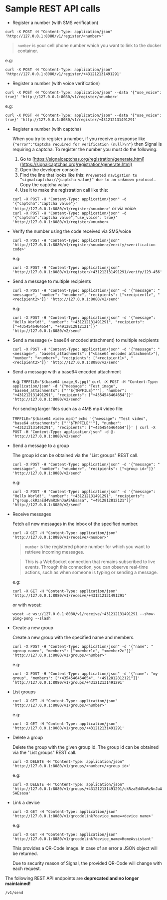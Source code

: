 
# Sample REST API calls

- Register a number (with SMS verification)

`curl -X POST -H "Content-Type: application/json" 'http://127.0.0.1:8080/v1/register/<number>'`
> `number` is your cell phone number which you want to link to the docker container.

e.g:

`curl -X POST -H "Content-Type: application/json" 'http://127.0.0.1:8080/v1/register/+431212131491291'`

- Register a number (with voice verification)

`curl -X POST -H "Content-Type: application/json" --data '{"use_voice": true}' 'http://127.0.0.1:8080/v1/register/<number>'`

e.g:

`curl -X POST -H "Content-Type: application/json" --data '{"use_voice": true}' 'http://127.0.0.1:8080/v1/register/+431212131491291'`

- Register a number (with captcha)

  When you try to register a number, if you receive a response like `{"error":"Captcha required for verification (null)\n"}` then Signal is requiring a captcha. To register the number you must do the following:
  1. Go to  [https://signalcaptchas.org/registration/generate.html](https://signalcaptchas.org/registration/generate.html)
  2. Open the developer console
  3. Find the line that looks like this: `Prevented navigation to “signalcaptcha://{captcha value}” due to an unknown protocol.` Copy the captcha value
  4. Use it to make the registration call like this:

  `curl -X POST -H "Content-Type: application/json" -d '{"captcha":"captcha value"}' 'http://127.0.0.1:8080/v1/register/<number>'`
  or via voice  
  `curl -X POST -H "Content-Type: application/json" -d '{"captcha":"captcha value","use_voice": true}' 'http://127.0.0.1:8080/v1/register/<number>`

- Verify the number using the code received via SMS/voice

  `curl -X POST -H "Content-Type: application/json" 'http://127.0.0.1:8080/v1/register/<number>/verify/<verification code>'`

  e.g:

  `curl -X POST -H "Content-Type: application/json" 'http://127.0.0.1:8080/v1/register/+431212131491291/verify/123-456'`

- Send a message to multiple recipients

  `curl -X POST -H "Content-Type: application/json" -d '{"message": "<message>", "number": "<number>", "recipients": ["<recipient1>", "<recipient2>"]}' 'http://127.0.0.1:8080/v2/send'`

  e.g:

  `curl -X POST -H "Content-Type: application/json" -d '{"message": "Hello World!", "number": "+431212131491291", "recipients": ["+4354546464654", "+4912812812121"]}' 'http://127.0.0.1:8080/v2/send'`

- Send a message (+ base64 encoded attachment) to multiple recipients

  `curl -X POST -H "Content-Type: application/json" -d '{"message": "<message>", "base64_attachments": ["<base64 encoded attachment>"], "number": "<number>", "recipients": ["<recipient1>", "<recipient2>"]}' 'http://127.0.0.1:8080/v2/send'`

- Send a message with a base64 encoded attachment

  e.g:
  `TMPFILE="$(base64 image_9.jpg)"`
  `curl -X POST -H "Content-Type: application/json" -d '{"message": "Test image", "base64_attachments": ["'"${TMPFILE}"'"], "number": "+431212131491291", "recipients": ["+4354546464654"]}' 'http://127.0.0.1:8080/v2/send'`

  For sending larger files such as a 4MB mp4 video file:

  `TMPFILE="$(base64 video.mp4)"`
  `echo '{"message": "Test video", "base64_attachments": ["'"$TMPFILE"'"], "number": "+431212131491291", "recipients": ["+4354546464654"]}' | curl -X POST -H "Content-Type: application/json" -d @- 'http://127.0.0.1:8080/v2/send'`

- Send a message to a group

  The group id can be obtained via the "List groups" REST call.

  `curl -X POST -H "Content-Type: application/json" -d '{"message": "<message>", "number": "<number>", "recipients": ["<group id>"]}' 'http://127.0.0.1:8080/v2/send'`

  e.g:

  `curl -X POST -H "Content-Type: application/json" -d '{"message": "Hello World!", "number": "+431212131491291", "recipients": ["group.ckRzaEd4VmRzNnJaASAEsasa", "+4912812812121"]}' 'http://127.0.0.1:8080/v2/send'`

- Receive messages

  Fetch all new messages in the inbox of the specified number.

  `curl -X GET -H "Content-Type: application/json" 'http://127.0.0.1:8080/v1/receive/<number>'`
  > `number`  is the registered phone number for which you want to retrieve incoming messages.
  
  > This is a WebSocket connection that remains subscribed to live events. Through this connection, you can observe real-time actions, such as when someone is typing or sending a message.

  e.g:

  `curl -X GET -H "Content-Type: application/json" 'http://127.0.0.1:8080/v1/receive/+431212131491291'`

  or with wscat:

  `wscat -c ws://127.0.0.1:8080/v1/receive/+431212131491291 --show-ping-pong --slash`

- Create a new group

  Create a new group with the specified name and members.

  `curl -X POST -H "Content-Type: application/json" -d '{"name": "<group name>", "members": ["<member1>", "<member2>"]}' 'http://127.0.0.1:8080/v1/groups/<number>'`

  e.g:

  `curl -X POST -H "Content-Type: application/json" -d '{"name": "my group", "members": ["+4354546464654", "+4912812812121"]}' 'http://127.0.0.1:8080/v1/groups/+431212131491291'`

- List groups

  `curl -X GET -H "Content-Type: application/json" 'http://127.0.0.1:8080/v1/groups/<number>'`

  e.g:

  `curl -X GET -H "Content-Type: application/json" 'http://127.0.0.1:8080/v1/groups/+431212131491291'`

- Delete a group

  Delete the group with the given group id. The group id can be obtained via the "List groups" REST call.

  `curl -X DELETE -H "Content-Type: application/json" 'http://127.0.0.1:8080/v1/groups/<number>/<group id>'`

  e.g:

  `curl -X DELETE -H "Content-Type: application/json" 'http://127.0.0.1:8080/v1/groups/+431212131491291/ckRzaEd4VmRzNnJaASAEsasa'`

- Link a device

  `curl -X GET -H "Content-Type: application/json" 'http://127.0.0.1:8080/v1/qrcodelink?device_name=<device name>'`

  e.g:

  `curl -X GET -H "Content-Type: application/json" 'http://127.0.0.1:8080/v1/qrcodelink?device_name=HomeAssistant'`

  This provides a QR-Code image. In case of an error a JSON object will be returned.

  Due to security reason of Signal, the provided QR-Code will change with each request.

The following REST API endpoints are **deprecated and no longer maintained!**

`/v1/send`
